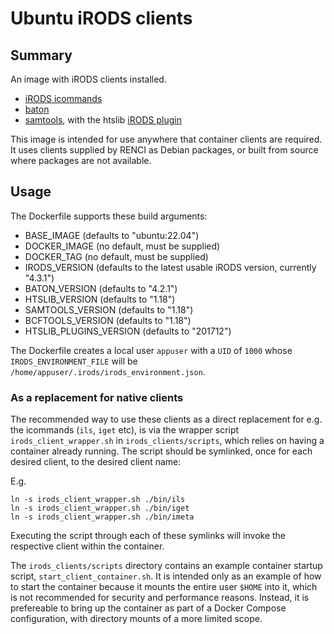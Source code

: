 # Ubuntu iRODS clients

## Summary

An image with iRODS clients installed.

 - [iRODS icommands](https://github.com/irods/irods_client_icommands)
 - [baton](https://github.com/wtsi-npg/baton)
 - [samtools](https://github.com/samtools/samtools), with the htslib [iRODS plugin](https://github.com/samtools/htslib-plugins)

This image is intended for use anywhere that container clients are
required. It uses clients supplied by RENCI as Debian packages, or built
from source where packages are not available.

## Usage

The Dockerfile supports these build arguments:

- BASE_IMAGE (defaults to "ubuntu:22.04")
- DOCKER_IMAGE (no default, must be supplied)
- DOCKER_TAG (no default, must be supplied)
- IRODS_VERSION (defaults to the latest usable iRODS version, currently "4.3.1")
- BATON_VERSION (defaults to "4.2.1")
- HTSLIB_VERSION (defaults to "1.18")
- SAMTOOLS_VERSION (defaults to "1.18")
- BCFTOOLS_VERSION (defaults to "1.18")
- HTSLIB_PLUGINS_VERSION (defaults to "201712")

The Dockerfile creates a local user `appuser` with a `UID` of `1000` whose
`IRODS_ENVIRONMENT_FILE` will be
`/home/appuser/.irods/irods_environment.json`.

### As a replacement for native clients

The recommended way to use these clients as a direct replacement for
e.g. the icommands (`ils`, `iget` etc), is via the wrapper script
`irods_client_wrapper.sh` in `irods_clients/scripts`, which relies on
having a container already running. The script should be symlinked,
once for each desired client, to the desired client name:

E.g.

    ln -s irods_client_wrapper.sh ./bin/ils
    ln -s irods_client_wrapper.sh ./bin/iget
    ln -s irods_client_wrapper.sh ./bin/imeta

Executing the script through each of these symlinks will invoke the
respective client within the container.

The `irods_clients/scripts` directory contains an example container
startup script, `start_client_container.sh`. It is intended only as an
example of how to start the container because it mounts the entire
user `$HOME` into it, which is not recommended for security and
performance reasons. Instead, it is prefereable to bring up the
container as part of a Docker Compose configuration, with directory
mounts of a more limited scope.
